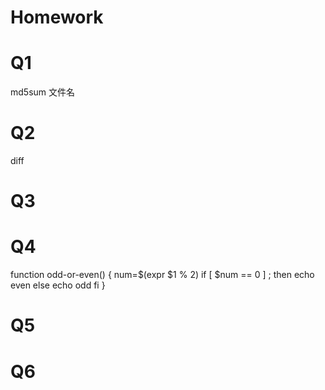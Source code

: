 # Homework

# Q1
md5sum 文件名

# Q2
diff

# Q3

# Q4
function odd-or-even() {
num=$(expr $1 % 2)
if [ $num == 0 ] ; then
	echo even
else
	echo odd
fi
}

# Q5
# Q6
